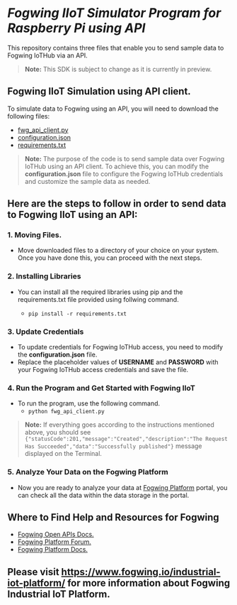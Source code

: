 # **_Fogwing IIoT Simulator Program for Raspberry Pi using API_**
This repository contains three files that enable you to send sample data to Fogwing IoTHub via an API.

>**Note:** This SDK is subject to change as it is currently in preview.

## **Fogwing IIoT Simulation using API client.**

To simulate data to Fogwing using an API, you will need to download the following files:
* [fwg_api_client.py](https://github.com/factana/fogwing-simulator-for-iothub-api/blob/master/fwg_api_client.py)
* [configuration.json](https://github.com/factana/fogwing-simulator-for-iothub-api/blob/master/configuration.json)
* [requirements.txt](https://github.com/factana/fogwing-simulator-for-iothub-api/blob/master/requirements.txt)

>**Note:** The purpose of the code is to send sample data over Fogwing IoTHub using an API client. To achieve this, you can modify the **configuration.json** file to configure the Fogwing IoTHub credentials and customize the sample data as needed.

## Here are the steps to follow in order to send data to Fogwing IIoT using an API:

### **1. Moving Files.**
* Move downloaded files to a directory of your choice on your system. Once you have done this, you can proceed with the next steps.

### **2. Installing Libraries** 
* You can install all the required libraries using pip and the requirements.txt file provided using follwing command.

  - `pip install -r requirements.txt`

### **3. Update Credentials**
* To update credentials for Fogwing IoTHub access, you need to modify the **configuration.json** file. 
* Replace the placeholder values of **USERNAME** and **PASSWORD** with your Fogwing IoTHub access credentials and save the file.
  
### **4. Run the Program and Get Started with Fogwing IIoT**
* To run the program, use the following command.
   - `python fwg_api_client.py`


>**Note:** If everything goes according to the instructions mentioned above, you should see `{"statusCode":201,"message":"Created","description":"The Request Has Succeeded","data":"Successfully published"}` message displayed on the Terminal.

### **5. Analyze Your Data on the Fogwing Platform**
* Now you are ready to analyze your data at [Fogwing Platform](https://portal.fogwing.net/) portal,
  you can check all the data within the data storage in the portal.
  
## **Where to Find Help and Resources for Fogwing**
* [Fogwing Open APIs Docs.](https://api.fogwing.net/)
* [Fogwing Platform Forum.](https://community.fogwing.io/)
* [Fogwing Platform Docs.](https://docs.fogwing.io/)
 

## Please visit https://www.fogwing.io/industrial-iot-platform/ for more information about Fogwing Industrial IoT Platform. ##
